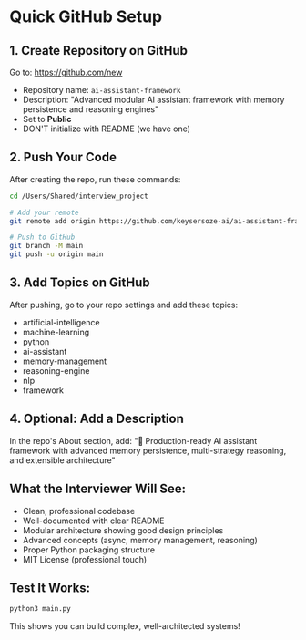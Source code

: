 # Quick GitHub Setup

## 1. Create Repository on GitHub
Go to: https://github.com/new

- Repository name: `ai-assistant-framework`
- Description: "Advanced modular AI assistant framework with memory persistence and reasoning engines"
- Set to **Public**
- DON'T initialize with README (we have one)

## 2. Push Your Code
After creating the repo, run these commands:

```bash
cd /Users/Shared/interview_project

# Add your remote
git remote add origin https://github.com/keysersoze-ai/ai-assistant-framework.git

# Push to GitHub
git branch -M main
git push -u origin main
```

## 3. Add Topics on GitHub
After pushing, go to your repo settings and add these topics:
- artificial-intelligence
- machine-learning
- python
- ai-assistant
- memory-management
- reasoning-engine
- nlp
- framework

## 4. Optional: Add a Description
In the repo's About section, add:
"🤖 Production-ready AI assistant framework with advanced memory persistence, multi-strategy reasoning, and extensible architecture"

## What the Interviewer Will See:
- Clean, professional codebase
- Well-documented with clear README
- Modular architecture showing good design principles
- Advanced concepts (async, memory management, reasoning)
- Proper Python packaging structure
- MIT License (professional touch)

## Test It Works:
```bash
python3 main.py
```

This shows you can build complex, well-architected systems!